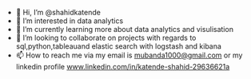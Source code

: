 - 👋 Hi, I’m @shahidkatende
- 👀 I’m interested in data analytics
- 🌱 I’m currently learning more about data analytics and visulisation
- 💞️ I’m looking to collaborate on projects with regards to sql,python,tableauand elastic search with logstash and kibana
- 📫 How to reach me via my email is mubanda1000@gmail.com or my linkedin profile www.linkedin.com/in/katende-shahid-29636621a


